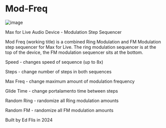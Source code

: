 # Mod-Freq

![image](https://github.com/user-attachments/assets/0ecb985d-e2e3-4cf7-b9c2-d453d857982d)

Max for Live Audio Device - Modulation Step Sequencer

Mod Freq (working title) is a combined Ring Modulation and FM Modulation step sequencer for Max for Live. The ring modulation sequencer is at the top of the device, the FM modulation sequencer sits at the bottom.

Speed - changes speed of sequence (up to 8x)

Steps - change number of steps in both sequences

Max Freq - change maximum amount of modulation frequency

Glide Time - change portalamento time between steps

Random Ring - randomize all Ring modulation amounts

Random FM - randomize all FM modulation amounts

Built by Ed Flis in 2024
